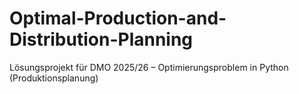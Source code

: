# Optimal-Production-and-Distribution-Planning
Lösungsprojekt für DMO 2025/26 – Optimierungsproblem in Python (Produktionsplanung)
